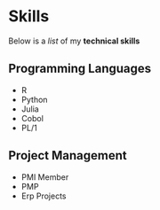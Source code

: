 # Skills

Below is a _list_ of my **technical skills**

## Programming Languages
- R
- Python
- Julia
- Cobol
- PL/1

## Project Management
- PMI Member
- PMP
- Erp Projects
